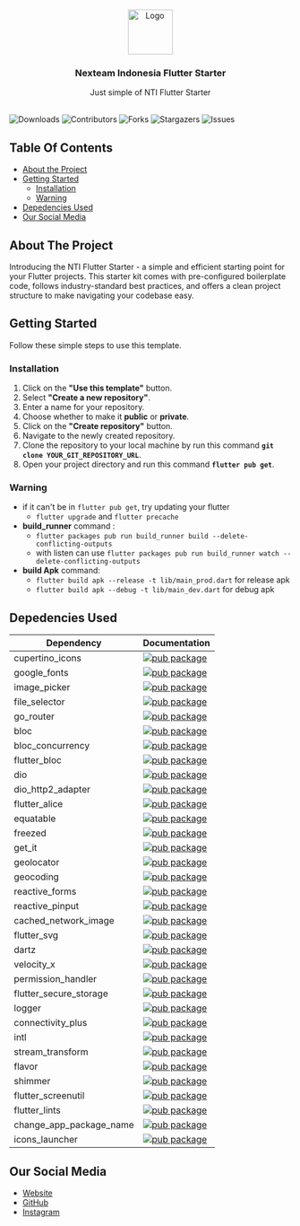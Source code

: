 <br/>
<p align="center">
  <a href="https://github.com/Nexteam-Indonesia/flutter_starter">
    <img src="https://res.cloudinary.com/postman/image/upload/t_team_logo/v1660717479/team/c180df590e03f3f232889a087580d8d0874777dbf136828ef60ec198f73f4063.png" alt="Logo" width="80" height="80">
  </a>

  <h3 align="center">Nexteam Indonesia Flutter Starter</h3>

  <p align="center">
    Just simple of NTI Flutter Starter
    <br/>
    <br/>
  </p>
</p>

![Downloads](https://img.shields.io/github/downloads/Nexteam-Indonesia/flutter_starter/total) ![Contributors](https://img.shields.io/github/contributors/Nexteam-Indonesia/flutter_starter?color=dark-green) ![Forks](https://img.shields.io/github/forks/Nexteam-Indonesia/flutter_starter?style=social) ![Stargazers](https://img.shields.io/github/stars/Nexteam-Indonesia/flutter_starter?style=social) ![Issues](https://img.shields.io/github/issues/Nexteam-Indonesia/flutter_starter)

## Table Of Contents

- [About the Project](#about-the-project)
- [Getting Started](#getting-started)
  - [Installation](#installation)
  - [Warning](#warning)
- [Depedencies Used](#depedencies-used)
- [Our Social Media](#our-social-media)

## About The Project

Introducing the NTI Flutter Starter - a simple and efficient starting point for your Flutter projects. This starter kit comes with pre-configured boilerplate code, follows industry-standard best practices, and offers a clean project structure to make navigating your codebase easy.

## Getting Started

Follow these simple steps to use this template.

### Installation

1.  Click on the **"Use this template"** button.
2.  Select **"Create a new repository"**.
3.  Enter a name for your repository.
4.  Choose whether to make it **public** or **private**.
5.  Click on the **"Create repository"** button.
6.  Navigate to the newly created repository.
7.  Clone the repository to your local machine by run this command **`git clone YOUR_GIT_REPOSITORY_URL`**.
8.  Open your project directory and run this command **`flutter pub get`**.

### Warning

- if it can't be in `flutter pub get`, try updating your flutter
  - `flutter upgrade` and `flutter precache`
- **build_runner** command :
  - `flutter packages pub run build_runner build --delete-conflicting-outputs`
  - with listen can use `flutter packages pub run build_runner watch --delete-conflicting-outputs`
- **build Apk** command:
  - `flutter build apk --release -t lib/main_prod.dart` for release apk
  - `flutter build apk --debug -t lib/main_dev.dart` for debug apk

## Depedencies Used

| Dependency                                        | Documentation                                                     |
| ------------------------------------------------- | ----------------------------------------------------------------- |
| cupertino_icons | [![pub package](https://img.shields.io/pub/v/cupertino_icons.svg)](https://pub.dev/packages/cupertino_icons) |
| google_fonts | [![pub package](https://img.shields.io/pub/v/google_fonts.svg)](https://pub.dev/packages/google_fonts) |
| image_picker | [![pub package](https://img.shields.io/pub/v/image_picker.svg)](https://pub.dev/packages/image_picker) |
| file_selector | [![pub package](https://img.shields.io/pub/v/google_fonts.svg)](https://pub.dev/packages/file_selector) |
| go_router | [![pub package](https://img.shields.io/pub/v/go_router.svg)](https://pub.dev/packages/go_router) |
| bloc | [![pub package](https://img.shields.io/pub/v/bloc.svg)](https://pub.dev/packages/bloc) |
| bloc_concurrency | [![pub package](https://img.shields.io/pub/v/bloc_concurrency.svg)](https://pub.dev/packages/bloc_concurrency) |
| flutter_bloc | [![pub package](https://img.shields.io/pub/v/flutter_bloc.svg)](https://pub.dev/packages/flutter_bloc) |
| dio | [![pub package](https://img.shields.io/pub/v/dio.svg)](https://pub.dev/packages/dio) |
| dio_http2_adapter | [![pub package](https://img.shields.io/pub/v/dio_http2_adapter.svg)](https://pub.dev/packages/dio_http2_adapter) |
| flutter_alice | [![pub package](https://img.shields.io/pub/v/flutter_alice.svg)](https://pub.dev/packages/flutter_alice) |
| equatable | [![pub package](https://img.shields.io/pub/v/equatable.svg)](https://pub.dev/packages/equatable) |
| freezed | [![pub package](https://img.shields.io/pub/v/freezed.svg)](https://pub.dev/packages/freezed) |
| get_it | [![pub package](https://img.shields.io/pub/v/get_it.svg)](https://pub.dev/packages/get_it) |
| geolocator | [![pub package](https://img.shields.io/pub/v/geolocator.svg)](https://pub.dev/packages/geolocator) |
| geocoding | [![pub package](https://img.shields.io/pub/v/geocoding.svg)](https://pub.dev/packages/geocoding) |
| reactive_forms | [![pub package](https://img.shields.io/pub/v/reactive_forms.svg)](https://pub.dev/packages/reactive_forms) |
| reactive_pinput | [![pub package](https://img.shields.io/pub/v/reactive_pinput.svg)](https://pub.dev/packages/reactive_pinput) |
| cached_network_image | [![pub package](https://img.shields.io/pub/v/cached_network_image.svg)](https://pub.dev/packages/cached_network_image) |
| flutter_svg | [![pub package](https://img.shields.io/pub/v/flutter_svg.svg)](https://pub.dev/packages/flutter_svg) |
| dartz | [![pub package](https://img.shields.io/pub/v/dartz.svg)](https://pub.dev/packages/dartz) |
| velocity_x | [![pub package](https://img.shields.io/pub/v/velocity_x.svg)](https://pub.dev/packages/velocity_x) |
| permission_handler | [![pub package](https://img.shields.io/pub/v/permission_handler.svg)](https://pub.dev/packages/permission_handler) |
| flutter_secure_storage | [![pub package](https://img.shields.io/pub/v/flutter_secure_storage.svg)](https://pub.dev/packages/flutter_secure_storage) |
| logger | [![pub package](https://img.shields.io/pub/v/logger.svg)](https://pub.dev/packages/logger) |
| connectivity_plus | [![pub package](https://img.shields.io/pub/v/connectivity_plus.svg)](https://pub.dev/packages/connectivity_plus) |
| intl | [![pub package](https://img.shields.io/pub/v/intl.svg)](https://pub.dev/packages/intl) |
| stream_transform | [![pub package](https://img.shields.io/pub/v/stream_transform.svg)](https://pub.dev/packages/stream_transform) |
| flavor | [![pub package](https://img.shields.io/pub/v/flavor.svg)](https://pub.dev/packages/flavor) |
| shimmer | [![pub package](https://img.shields.io/pub/v/shimmer.svg)](https://pub.dev/packages/shimmer) |
| flutter_screenutil | [![pub package](https://img.shields.io/pub/v/flutter_screenutil.svg)](https://pub.dev/packages/flutter_screenutil) |
| flutter_lints | [![pub package](https://img.shields.io/pub/v/flutter_lints.svg)](https://pub.dev/packages/flutter_lints) |
| change_app_package_name | [![pub package](https://img.shields.io/pub/v/change_app_package_name.svg)](https://pub.dev/packages/change_app_package_name) |
| icons_launcher | [![pub package](https://img.shields.io/pub/v/icons_launcher.svg)](https://pub.dev/packages/icons_launcher) |

## Our Social Media

- [Website](https://www.nexteam.id)
- [GitHub](https://github.com/Nexteam-Indonesia)
- [Instagram](https://www.instagram.com/nexteam.indonesia)
